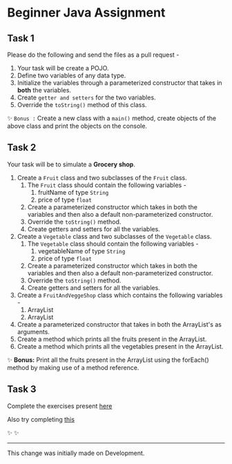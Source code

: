 # Beginner Java Assignment 

## Task 1 

Please do the following and send the files as a pull request - 

1. Your task will be create a POJO.
1. Define two variables of any data type. 
1. Initialize the variables through a parameterized constructor that takes in **both** the variables.
1. Create ```getter and setters``` for the two variables.
1. Override the ```toString()``` method of this class. 

:sparkles: ```Bonus :``` Create a new class with a ```main()``` method, create objects of the above class and print the objects on the console.    

## Task 2

Your task will be to simulate a **Grocery shop**. 

1.  Create a ```Fruit``` class and two subclasses of the ```Fruit``` class.
    1. The ```Fruit``` class should contain the following variables -
        1. fruitName of type ```String```
        1. price of type ```float```
    1. Create a parameterized constructor which takes in both the variables and then also a default non-parameterized constructor. 
    1. Override the ```toString()``` method.
    1. Create getters and setters for all the variables. 
1.  Create a ```Vegetable``` class and two subclasses of the ```Vegetable``` class. 
    1. The ```Vegetable``` class should contain the following variables -
        1. vegetableName of type ```String```
        1. price of type ```float```
    1. Create a parameterized constructor which takes in both the variables and then also a default non-parameterized constructor. 
    1. Override the ```toString()``` method.
    1. Create getters and setters for all the variables. 
1.  Create a ```FruitAndVeggeShop``` class which contains the following variables - 
    1. ArrayList<Fruit>
    1. ArrayList<Vegetable>
1.  Create a parameterized constructor that takes in both the ArrayList's as arguments.
1.  Create a method which prints all the fruits present in the ArrayList.
1.  Create a method which prints all the vegetables present in the ArrayList.

:sparkles: **Bonus:** Print all the fruits present in the ArrayList using the forEach() method by making use of a method reference.

## Task 3

Complete the exercises present [here](https://www.hackerrank.com/domains/java)

Also try completing [this](https://www.hackerrank.com/domains/tutorials/30-days-of-code) 

:sparkles: :sparkles:

<hr>

This change was initially made on Development.
